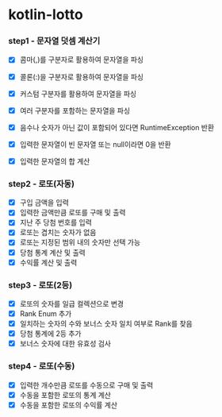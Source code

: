 # kotlin-lotto

### step1 - 문자열 덧셈 계산기
- [x] 콤마(,)를 구분자로 활용하여 문자열을 파싱
- [x] 콜론(:)을 구분자로 활용하여 문자열을 파싱
- [x] 커스텀 구분자를 활용하여 문자열을 파싱
- [x] 여러 구분자를 포함하는 문자열을 파싱
- [x] 음수나 숫자가 아닌 값이 포함되어 있다면 RuntimeException 반환
- [x] 입력한 문자열이 빈 문자열 또는 null이라면 0을 반환
- [x] 입력한 문자열의 합 계산


### step2 - 로또(자동)
- [x] 구입 금액을 입력
- [x] 입력한 금액만큼 로또를 구매 및 출력
- [x] 지난 주 당첨 번호를 입력
- [x] 로또는 겹치는 숫자가 없음
- [x] 로또는 지정된 범위 내의 숫자만 선택 가능
- [x] 당첨 통계 계산 및 출력 
- [x] 수익률 계산 및 출력

### step3 - 로또(2등)
- [x] 로또의 숫자를 일급 컬렉션으로 변경
- [x] Rank Enum 추가
- [x] 일치하는 숫자의 수와 보너스 숫자 일치 여부로 Rank를 찾음
- [x] 당첨 통계에 2등 추가
- [x] 보너스 숫자에 대한 유효성 검사

### step4 - 로또(수동)
- [x] 입력한 개수만큼 로또를 수동으로 구매 및 출력
- [x] 수동을 포함한 로또의 통계 계산
- [x] 수동을 포함한 로또의 수익률 계산
